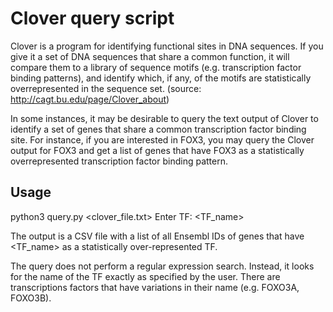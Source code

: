 # Clover query script
Clover is a program for identifying functional sites in DNA sequences. If you 
give it a set of DNA sequences that share a common function, it will compare 
them to a library of sequence motifs (e.g. transcription factor binding 
patterns), and identify which, if any, of the motifs are statistically 
overrepresented in the sequence set. (source: http://cagt.bu.edu/page/Clover_about)

In some instances, it may be desirable to query the text output of Clover to
identify a set of genes that share a common transcription factor binding site.
For instance, if you are interested in FOX3, you may query the Clover output 
for FOX3 and get a list of genes that have FOX3 as a statistically 
overrepresented transcription factor binding pattern.

## Usage
python3 query.py <clover_file.txt>
	Enter TF: <TF_name>

The output is a CSV file with a list of all Ensembl IDs of genes that 
have <TF_name> as a statistically over-represented TF. 

The query does not perform a regular expression search. Instead,
it looks for the name of the TF exactly as specified by the user. There are 
transcriptions factors that have variations in their name (e.g. FOXO3A, FOXO3B).
